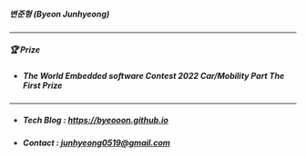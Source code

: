 ##### 변준형 (Byeon Junhyeong)

---

##### 🏆 Prize

* ##### The World Embedded software Contest 2022 Car/Mobility Part The First Prize

---
* ##### Tech Blog : https://byeooon.github.io

* ##### Contact : junhyeong0519@gmail.com
